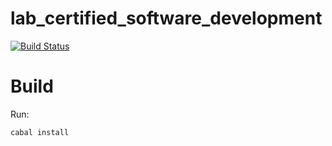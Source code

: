 # lab_certified_software_development

[![Build Status](https://travis-ci.org/thisthat/lab_certified_software_development.svg?branch=master)](https://travis-ci.org/thisthat/lab_certified_software_development)

# Build

Run:
```bash
cabal install
```

